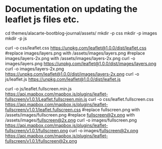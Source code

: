 # Documentation on updating the leaflet js files etc.

cd themes/alacarte-bootblog-journal/assets/
mkdir -p css
mkdir -p images
mkdir -p js

curl -o css/leaflet.css https://unpkg.com/leaflet@1.0.0/dist/leaflet.css
#replace images/layers.png with /assets/images/layers.png
#replace images/layers-2x.png with /assets/images/layers-2x.png
curl -o images/layers.png https://unpkg.com/leaflet@1.0.0/dist/images/layers.png
curl -o images/layers-2x.png https://unpkg.com/leaflet@1.0.0/dist/images/layers-2x.png
curl -o js/leaflet.js https://unpkg.com/leaflet@1.0.0/dist/leaflet.js

curl -o js/leaflet.fullscreen.min.js https://api.mapbox.com/mapbox.js/plugins/leaflet-fullscreen/v1.0.1/Leaflet.fullscreen.min.js
curl -o css/leaflet.fullscreen.css https://api.mapbox.com/mapbox.js/plugins/leaflet-fullscreen/v1.0.1/leaflet.fullscreen.css
#replace fullscreen.png with /assets/images/fullscreen.png
#replace fullscreen@2x.png with /assets/images/fullscreen@2x.png
curl -o images/fullscreen.png https://api.mapbox.com/mapbox.js/plugins/leaflet-fullscreen/v1.0.1/fullscreen.png
curl -o images/fullscreen@2x.png https://api.mapbox.com/mapbox.js/plugins/leaflet-fullscreen/v1.0.1/fullscreen@2x.png
